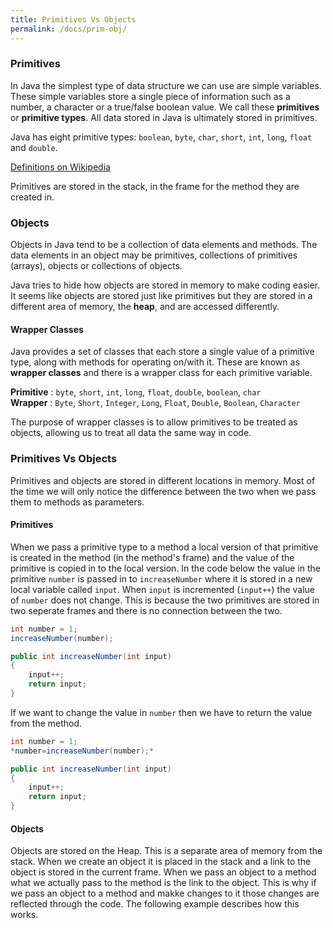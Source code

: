 ```yaml
---
title: Primitives Vs Objects
permalink: /docs/prim-obj/
---
```


### Primitives

In Java the simplest type of data structure we can use are simple variables. These simple variables store a single piece of information such as a number, a character or a true/false boolean value. We call these **primitives** or **primitive types**. All data stored in Java is ultimately stored in primitives.   

Java has eight primitive types: `boolean`, `byte`, `char`, `short`, `int`, `long`, `float` and `double`.   

[Definitions on Wikipedia](https://en.wikibooks.org/wiki/Java_Programming/Primitive_Types#:~:text=Primitive%20types%20are%20the%20most,of%20data%20manipulation%20in%20Java)  

Primitives are stored in the stack, in the frame for the method they are created in.

### Objects

Objects in Java tend to be a collection of data elements and methods. The data elements in an object may be primitives, collections of primitives (arrays), objects or collections of objects.  

Java tries to hide how objects are stored in memory to make coding easier. It seems like objects are stored just like primitives but they are stored in a different area of memory, the **heap**, and are accessed differently.

#### Wrapper Classes

Java provides a set of classes that each store a single value of a primitive type, along with methods for operating on/with it. These are known as **wrapper classes** and there is a wrapper class for each primitive variable.  

**Primitive** : `byte`, `short`, `int`, `long`, `float`, `double`, `boolean`, `char`  
**Wrapper**   : `Byte`, `Short`, `Integer`, `Long`, `Float`, `Double`, `Boolean`, `Character`  

The purpose of wrapper classes is to allow primitives to be treated as objects, allowing us to treat all data the same way in code.

### Primitives Vs Objects

Primitives and objects are stored in different locations in memory. Most of the time we will only notice the difference between the two when we pass them to methods as parameters.  

#### Primitives  
When we pass a primitive type to a method a local version of that primitive is created in the method (in the method's frame) and the value of the primitive is copied in to the local version. In the code below the value in the primitive `number` is passed in to `increaseNumber` where it is stored in a new local variable called `input`. When `input` is incremented (`input++`) the value of `number` does not change. This is because the two primitives are stored in two seperate frames and there is no connection between the two.

```java
int number = 1;
increaseNumber(number);

public int increaseNumber(int input)
{
    input++;
    return input;
}
```  

If we want to change the value in `number` then we have to return the value from the method.  

```java
int number = 1;
*number=increaseNumber(number);*

public int increaseNumber(int input)
{
    input++;
    return input;
}
```  

#### Objects  

Objects are stored on the Heap. This is a separate area of memory from the stack. When we create an object it is placed in the stack and a link to the object is stored in the current frame. When we pass an object to a method what we actually pass to the method is the link to the object. This is why if we pass an object to a method and makke changes to it those changes are reflected through the code. The following example describes how this works.





